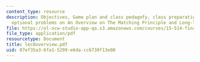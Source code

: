 ```yaml
---
content_type: resource
description: Objectives, Game plan and class pedagofy, class preparation questions,
  optional problems on An Overview on The Matching Principle and Long-lived Assets.
file: https://ol-ocw-studio-app-qa.s3.amazonaws.com/courses/15-514-financial-and-managerial-accounting-summer-2003/07ef35a36fa15299e6dacc6730f13e00_lec8overview.pdf
file_type: application/pdf
resourcetype: Document
title: lec8overview.pdf
uid: 07ef35a3-6fa1-5299-e6da-cc6730f13e00
---
```

